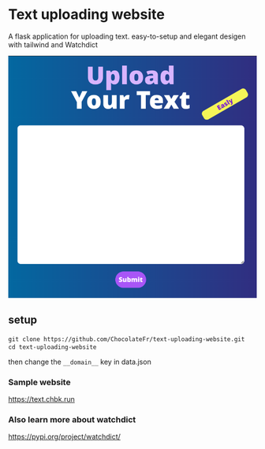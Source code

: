 
# Text uploading website

A flask application for uploading text. easy-to-setup and elegant desigen with tailwind and Watchdict

![website picture](img/image.png)

## setup
```
git clone https://github.com/ChocolateFr/text-uploading-website.git
cd text-uploading-website
```
then change the `__domain__` key in data.json

### Sample website
https://text.chbk.run

### Also learn more about watchdict
https://pypi.org/project/watchdict/